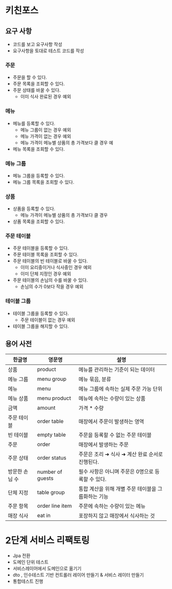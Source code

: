 # 키친포스

## 요구 사항

- 코드를 보고 요구사항 작성
- 요구사항을 토대로 테스트 코드를 작성

### 주문
- 주문을 할 수 있다.
- 주문 목록을 조회할 수 있다.
- 주문 상태를 바꿀 수 있다.
    - 이미 식사 완료된 경우 예외

### 메뉴
- 메뉴를 등록할 수 있다.
    - 메뉴 그룹이 없는 경우 예외
    - 메뉴 가격이 없는 경우 예외
    - 메뉴 가격이 메뉴별 상품의 총 가격보다 클 경우 예
- 메뉴 목록을 조회할 수 있다.

### 메뉴 그룹
- 메뉴 그룹을 등록할 수 있다.
- 메뉴 그룹 목록을 조회할 수 있다.

### 상품
- 상품을 등록할 수 있다.
    - 메뉴 가격이 메뉴별 상품의 총 가격보다 클 경우
- 상품 목록을 조회할 수 있다.

### 주문 테이블
- 주문 테이블을 등록할 수 있다.
- 주문 테이블 목록을 조회할 수 있다.
- 주문 테이블의 빈 테이블로 바꿀 수 있다.
    - 이미 요리중이거나 식사중인 경우 예외
    - 이미 단체 지정인 경우 예외
- 주문 테이블의 손님의 수를 바꿀 수 있다.
    - 손님의 수가 0보다 작을 경우 예외

### 테이블 그룹
- 테이블 그룹을 등록할 수 있다.
    - 주문 테이블이 없는 경우 예외
- 테이블 그룹을 해지할 수 있다.

## 용어 사전

| 한글명 | 영문명 | 설명 |
| --- | --- | --- |
| 상품 | product | 메뉴를 관리하는 기준이 되는 데이터 |
| 메뉴 그룹 | menu group | 메뉴 묶음, 분류 |
| 메뉴 | menu | 메뉴 그룹에 속하는 실제 주문 가능 단위 |
| 메뉴 상품 | menu product | 메뉴에 속하는 수량이 있는 상품 |
| 금액 | amount | 가격 * 수량 |
| 주문 테이블 | order table | 매장에서 주문이 발생하는 영역 |
| 빈 테이블 | empty table | 주문을 등록할 수 없는 주문 테이블 |
| 주문 | order | 매장에서 발생하는 주문 |
| 주문 상태 | order status | 주문은 조리 ➜ 식사 ➜ 계산 완료 순서로 진행된다. |
| 방문한 손님 수 | number of guests | 필수 사항은 아니며 주문은 0명으로 등록할 수 있다. |
| 단체 지정 | table group | 통합 계산을 위해 개별 주문 테이블을 그룹화하는 기능 |
| 주문 항목 | order line item | 주문에 속하는 수량이 있는 메뉴 |
| 매장 식사 | eat in | 포장하지 않고 매장에서 식사하는 것 |

# 2단계 서비스 리팩토링
- Jpa 전환
- 도메인 단위 테스트
- 서비스레이어에서 도메인으로 옮기기
- dto , 인수테스트 기반 컨트롤러 레이어 만들기 & 서비스 레이터 만들기
- 통합테스트 진행
